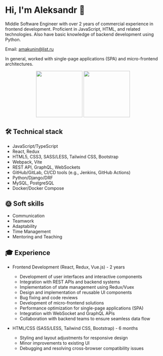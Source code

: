 # Hi, I'm Aleksandr 👋
Middle Software Engineer with over 2 years of commercial experience in frontend development. Proficient in JavaScript, HTML, and related technologies. Also have basic knowledge of backend development using Python.

Email:  amakunin@list.ru

In general, worked with single-page applications (SPA) and micro-frontend architectures.
<p align = 'center'>
 <a href="https://github-readme-stats.vercel.app/api?username=MAleksandr89&show_icons=true&count_private=true"><img height=150 src="https://github-readme-stats.vercel.app/api?username=MAleksandr89&show_icons=true&count_private=true" /></a>
<a href="https://github.com/MAleksandr89/github-readme-stats"><img height=150 src="https://github-readme-stats.vercel.app/api/top-langs/?username=MAleksandr89&layout=compact" /></a>
 </p>

## 🛠 Technical stack
*   JavaScript/TypeScript
*   React, Redux
*   HTML5, CSS3, SASS/LESS, Tailwind CSS, Bootstrap
*   Webpack, Vite
*   REST API, GraphQL, WebSockets
*   GitHub/GitLab, CI/CD tools (e.g., Jenkins, GitHub Actions)
*   Python/Django/DRF
*   MySQL, PostgreSQL
*   Docker/Docker Compose

## :sun_with_face: Soft skills
*   Communication
*   Teamwork
*   Adaptability
*   Time Management
*   Mentoring and Teaching

## :mortar_board: Experience
* Frontend Development (React, Redux, Vue.js) - 2 years

   * Development of user interfaces and interactive components
   * Integration with REST APIs and backend systems
   * Implementation of state management using Redux/Vuex
   * Design and implementation of reusable UI components
   * Bug fixing and code reviews
   * Development of micro-frontend solutions
   * Performance optimization for single-page applications (SPA)
   * Integration with WebSocket and GraphQL APIs
   * Collaboration with backend teams to ensure seamless data flow
 
* HTML/CSS (SASS/LESS, Tailwind CSS, Bootstrap) - 6 months

   * Styling and layout adjustments for responsive design
   * Minor improvements to existing UI
   * Debugging and resolving cross-browser compatibility issues

